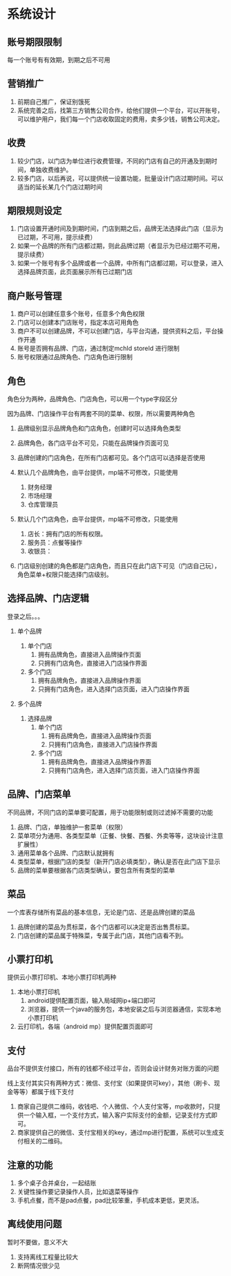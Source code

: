 # 系统设计

## 账号期限限制
每一个账号有有效期，到期之后不可用

## 营销推广
1. 前期自己推广，保证别饿死
1. 系统完善之后，找第三方销售公司合作，给他们提供一个平台，可以开账号，可以维护用户，我们每一个门店收取固定的费用，卖多少钱，销售公司决定。

## 收费
1. 较少门店，以门店为单位进行收费管理，不同的门店有自己的开通及到期时间，单独收费维护。
1. 较多门店，以后再说，可以提供统一设置功能，批量设计门店过期时间。可以适当的延长某几个门店过期时间

## 期限规则设定
1. 门店设置开通时间及到期时间，门店到期之后，品牌无法选择此门店（显示为已过期，不可用，提示续费）
1. 如果一个品牌的所有门店都过期，则此品牌过期（者显示为已经过期不可用，提示续费）
1. 如果一个账号有多个品牌或者一个品牌，中所有门店都过期，可以登录，进入选择品牌页面，此页面展示所有已过期门店

## 商户账号管理
1. 商户可以创建任意多个账号，任意多个角色权限
1. 门店可以创建本门店账号，指定本店可用角色
1. 商户不可以创建品牌，不可以创建门店，与平台沟通，提供资料之后，平台操作开通
1. 账号是否拥有品牌、门店，通过制定mchId storeId 进行限制
1. 账号权限通过品牌角色、门店角色进行限制

## 角色
角色分为两种，品牌角色、门店角色，可以用一个type字段区分

因为品牌、门店操作平台有两套不同的菜单、权限，所以需要两种角色

1. 品牌级别显示品牌角色和门店角色，创建时可以选择角色类型
1. 品牌角色，各门店平台不可见，只能在品牌操作页面可见
1. 品牌创建的门店角色，在所有门店都可见。各个门店可以选择是否使用
1. 默认几个品牌角色，由平台提供，mp端不可修改，只能使用
    1. 财务经理
    1. 市场经理
    1. 仓库管理员

1. 默认几个门店角色，由平台提供，mp端不可修改，只能使用
    1. 店长：拥有门店的所有权限。
    1. 服务员：点餐等操作
    1. 收银员：

1. 门店级别创建的角色都是门店角色，而且只在此门店下可见（门店自己玩），角色菜单+权限只能选择门店级别。

## 选择品牌、门店逻辑
登录之后。。。

1. 单个品牌
    1. 单个门店
        1. 拥有品牌角色，直接进入品牌操作页面
        1. 只拥有门店角色，直接进入门店操作界面
    1. 多个门店
        1. 拥有品牌角色，直接进入品牌操作界面
        1. 只拥有门店角色，进入选择门店页面，进入门店操作界面

1. 多个品牌
    1. 选择品牌
        1. 单个门店
            1. 拥有品牌角色，直接进入品牌操作页面
            1. 只拥有门店角色，直接进入门店操作界面
        1. 多个门店
            1. 拥有品牌角色，直接进入品牌操作界面
            1. 只拥有门店角色，进入选择门店页面，进入门店操作界面


## 品牌、门店菜单
不同品牌，不同门店的菜单要可配置，用于功能限制或则过滤掉不需要的功能

1. 品牌、门店，单独维护一套菜单（权限）
1. 菜单项分为通用、各类型菜单（正餐、快餐、西餐、外卖等等，这块设计注意扩展性）
1. 通用菜单各个品牌、门店默认就拥有
1. 类型菜单，根据门店的类型（新开门店必填类型），确认是否在此门店下显示
1. 品牌的菜单要根据各门店类型确认，要包含所有类型的菜单

## 菜品
一个库表存储所有菜品的基本信息，无论是门店、还是品牌创建的菜品

1. 品牌创建的菜品为贯标菜，各个门店都可以决定是否出售贯标菜。
1. 门店创建的菜品属于特殊菜，专属于此门店，其他门店看不到。

## 小票打印机
提供云小票打印机、本地小票打印机两种

1. 本地小票打印机
    1. android提供配置页面，输入局域网ip+端口即可
    1. 浏览器，提供一个java的服务包，本地安装之后与浏览器通信，实现本地小票打印机
1. 云打印机，各端（android mp）提供配置页面即可

## 支付
品台不提供支付接口，所有的钱都不经过平台，否则会设计财务对账方面的问题

线上支付其实只有两种方式：微信、支付宝（如果提供可key），其他（刷卡、现金等等）都属于线下支付

1. 商家自己提供二维码，收钱吧、个人微信、个人支付宝等，mp收款时，只提供一个输入框，一个支付方式，输入客户实际支付的金额，记录支付方式即可。
1. 商家提供自己的微信、支付宝相关的key，通过mp进行配置，系统可以生成支付相关的二维码。

## 注意的功能

1. 多个桌子合并桌台，一起结账
1. 关键性操作要记录操作人员，比如退菜等操作
1. 手机点餐，而不是pad点餐，pad比较笨重，手机成本更低，更灵活。

## 离线使用问题
暂时不要做，意义不大

1. 支持离线工程量比较大
1. 断网情况很少见


